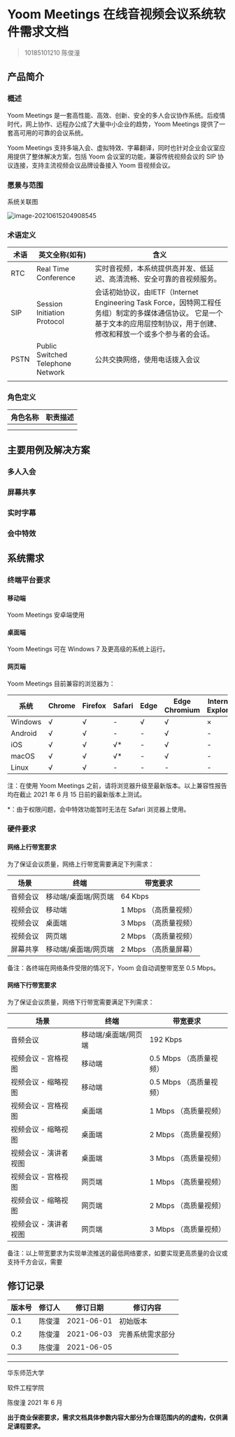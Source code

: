 # Yoom Meetings 在线音视频会议系统软件需求文档

> 10185101210 陈俊潼

## 产品简介

### 概述

Yoom Meetings 是一套高性能、高效、创新、安全的多人会议协作系统。后疫情时代，网上协作、远程办公成了大量中小企业的趋势，Yoom Meetings 提供了一套高可用的可靠的会议系统。

Yoom Meetings 支持多端入会、虚拟特效、字幕翻译，同时也针对企业会议室应用提供了整体解决方案，包括 Yoom 会议室的功能，兼容传统视频会议的 SIP 协议连接，支持主流视频会议品牌设备接入 Yoom 音视频会议。

### 愿景与范围

系统关联图

![image-20210615204908545](https://billc.oss-cn-shanghai.aliyuncs.com/img/2021-06-15-VnSLCb.png)

### 术语定义

| 术语 | 英文全称(如有)                    | 含义                                                         |
| ---- | --------------------------------- | ------------------------------------------------------------ |
| RTC  | Real Time Conference              | 实时音视频，本系统提供高并发、低延迟、高清流畅、安全可靠的音视频服务。 |
| SIP  | Session Initiation Protocol       | 会话初始协议，由IETF（Internet Engineering Task Force，因特网工程任务组）制定的多媒体通信协议。 它是一个基于文本的应用层控制协议，用于创建、修改和释放一个或多个参与者的会话。 |
| PSTN | Public Switched Telephone Network | 公共交换网络，使用电话拨入会议                               |
|      |                                   |                                                              |

### 角色定义

| 角色名称 | 职责描述 |
| -------- | -------- |
|          |          |
|          |          |

## 主要用例及解决方案

### 多人入会

### 屏幕共享

### 实时字幕

### 会中特效

## 系统需求

### 终端平台要求

#### 移动端

Yoom Meetings 安卓端使用

#### 桌面端

Yoom Meetings 可在 Windows 7 及更高级的系统上运行。

#### 网页端

Yoom Meetings 目前兼容的浏览器为：

| 系统    | Chrome | Firefox | Safari | Edge | Edge Chromium | Internet Explorer | Opera |
| ------- | ------ | ------- | ------ | ---- | ------------- | ----------------- | ----- |
| Windows | √      | √       | -      | √    | √             | ×                 | √     |
| Android | √      | √       | -      | -    | √             | -                 | √     |
| iOS     | √      | √       | √*     | -    | √             | -                 | √     |
| macOS   | √      | √       | √*     | -    | √             | -                 | √     |
| Linux   | √      | √       | -      | -    | -             | -                 | √     |

注：在使用 Yoom Meetings 之前，请将浏览器升级至最新版本。以上兼容性报告均在截止 2021 年 6 月 15 日前的最新版本上测试。

*：由于权限问题，会中特效功能暂时无法在 Safari 浏览器上使用。


### 硬件要求

#### 网络上行带宽要求

为了保证会议质量，网络上行带宽需要满足下列需求：

| 场景     | 终端                 | 带宽要求              |
| -------- | -------------------- | --------------------- |
| 音频会议 | 移动端/桌面端/网页端 | 64 Kbps               |
| 视频会议 | 移动端               | 1 Mbps （高质量视频） |
| 视频会议 | 桌面端               | 3 Mbps （高质量视频） |
| 视频会议 | 网页端               | 2 Mbps （高质量视频） |
| 屏幕共享 | 移动端/桌面端/网页端 | 2 Mbps （高质量屏幕） |

备注：各终端在网络条件受限的情况下，Yoom 会自动调整带宽至 0.5 Mbps。

#### 网络下行带宽要求

为了保证会议质量，网络下行带宽需要满足下列需求：

| 场景                  | 终端                 | 带宽要求                |
| --------------------- | -------------------- | ----------------------- |
| 音频会议              | 移动端/桌面端/网页端 | 192 Kbps                |
| 视频会议 - 宫格视图   | 移动端               | 0.5 Mbps （高质量视频） |
| 视频会议 - 缩略视图   | 移动端               | 0.5 Mbps （高质量视频） |
| 视频会议 - 宫格视图   | 桌面端               | 1 Mbps （高质量视频）   |
| 视频会议 - 缩略视图   | 桌面端               | 2 Mbps （高质量视频）   |
| 视频会议 - 演讲者视图 | 桌面端               | 3 Mbps （高质量视频）   |
| 视频会议 - 宫格视图   | 网页端               | 1 Mbps （高质量视频）   |
| 视频会议 - 缩略视图   | 网页端               | 2 Mbps （高质量视频）   |
| 视频会议 - 演讲者视图 | 网页端               | 3 Mbps （高质量视频）   |

备注：以上带宽要求为实现单流推送的最低网络要求，如要实现更高质量的会议或支持千方会议，需要

## 修订记录

| 版本号 | 修订人 | 修订日期   | 修订内容         |
| ------ | ------ | ---------- | ---------------- |
| 0.1    | 陈俊潼 | 2021-06-01 | 初始版本         |
| 0.2    | 陈俊潼 | 2021-06-03 | 完善系统需求部分 |
| 0.3    | 陈俊潼 | 2021-06-05 |                  |



---

华东师范大学 

软件工程学院

陈俊潼 2021 年 6 月

**出于商业保密要求，需求文档具体参数内容大部分为合理范围内的的虚构，仅供满足课程要求。**
